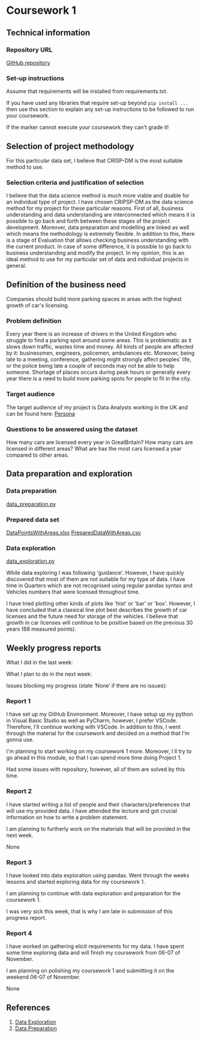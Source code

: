 # Coursework 1

## Technical information
### Repository URL

[GitHub repository](https://github.com/ucl-comp0035/coursework-1-MartynasTru)

### Set-up instructions

Assume that requirements will be installed from requirements.txt.

If you have used any libraries that require set-up beyond `pip install ...` then use this section to explain any set-up
instructions to be followed to run your coursework.

If the marker cannot execute your coursework they can't grade it!


## Selection of project methodology

For this particular data set, I believe that CRISP-DM is the most suitable method to use.

### Selection criteria and justification of selection

I believe that the data science method is much more viable and doable for an individual type of project. I have chosen CRIPSP-DM as the data science method for my project for these particular reasons. First of all, business understanding and data understanding are interconnected which means it is possible to go back and forth between these stages of the project development. Moreover, data preparation and modelling are linked as well which means the methodology is extremely flexible. In addition to this, there is a stage of Evaluation that allows checking business understanding with the current product. In case of some difference, it is possible to go back to business understanding and modify the project. In my opinion, this is an ideal method to use for my particular set of data and individual projects in general. 

## Definition of the business need

Companies should build more parking spaces in areas with the highest growth of car's licensing.

### Problem definition

Every year there is an increase of drivers in the United Kingdom who struggle to find a parking spot around some areas. This is problematic as it slows down traffic, wastes time and money. All kinds of people are affected by it: businessmen, engineers, policemen, ambulances etc. Moreover, being late to a meeting, conference, gathering might strongly affect peoples' life, or the police being late a couple of seconds may not be able to help someone. Shortage of places occurs during peak hours or generally every year there is a need to build more parking spots for people to fit in the city.

### Target audience

The target audience of my project is Data Analysts working in the UK and can be found here:
[Persona](https://github.com/ucl-comp0035/coursework-1-MartynasTru/blob/master/persona/111.PNG)

### Questions to be answered using the dataset

How many cars are licensed every year in GreatBritain?
How many cars are licensed in different areas?
What are has the most cars licensed a year compared to other areas.

## Data preparation and exploration
### Data preparation

[data_preparation.py](https://github.com/ucl-comp0035/coursework-1-MartynasTru/blob/master/data_preparation.py)

### Prepared data set

[DataPointsWithAreas.xlsx](https://github.com/ucl-comp0035/coursework-1-MartynasTru/blob/master/DataPointsWithAreas.xlsx)
[PreparedDataWithAreas.csv](https://github.com/ucl-comp0035/coursework-1-MartynasTru/blob/master/PreparedDataWithAreas.csv)

### Data exploration

[data_exploration.py](https://github.com/ucl-comp0035/coursework-1-MartynasTru/blob/master/data_exploration.py)

While data exploring I was following 'guidance'. However, I have quickly discovered that most of them are not suitable for my type of data. I have time in Quarters which are not recognised using regular pandas syntax and Vehicles numbers that were licensed throughout time.

I have tried plotting other kinds of plots like 'hist' or 'bar' or 'box'. However, I have concluded that a classical line plot best describes the growth of car licenses and the future need for storage of the vehicles. I believe that growth in car licenses will continue to be positive based on the previous 30 years (68 measured points).

## Weekly progress reports

What I did in the last week:

What I plan to do in the next week:

Issues blocking my progress (state ‘None’ if there are no issues):


### Report 1

I have set up my GitHub Environment. Moreover, I have setup up my python in Visual Basic Studio as well as PyCharm, however, I prefer VSCode. Therefore, I'll continue working with VSCode. In addition to this, I went through the material for the coursework and decided on a method that I'm gonna use. 

I'm planning to start working on my coursework 1 more. Moreover, I ll try to go ahead in this module, so that I can spend more time doing Project 1.

Had some issues with repository, however, all of them are solved by this time. 

### Report 2

I have started writing a list of people and their characters/preferences that will use my provided data. I have attended the lecture and got crucial information on how to write a problem statement.

I am planning to furtherly work on the materials that will be provided in the next week.

None

### Report 3

I have looked into data exploration using pandas. Went through the weeks lessons and started exploring data for my coursework 1.

I am planning to continue with data exploration and preparation for the coursework 1.

I was very sick this week, that is why I am late in submission of this progress report.

### Report 4

I have worked on gathering elicit requirements for my data. I have spent some time exploring data and will finish my coursework from 06-07 of November. 

I am planning on polishing my coursework 1 and submitting it on the weekend 06-07 of November.

None

## References
1. [Data Exploration](https://moodle.ucl.ac.uk/pluginfile.php/4320438/mod_resource/content/2/ht_data_exploration.pdf) 
2. [Data Preparation](https://moodle.ucl.ac.uk/pluginfile.php/4320406/mod_resource/content/1/ht_data_preparation.pdf)